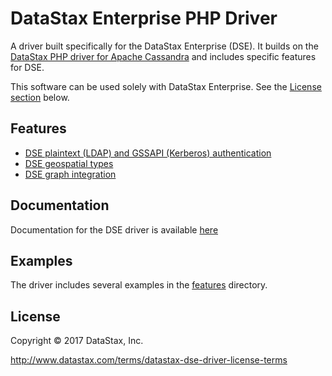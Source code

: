 # DataStax Enterprise PHP Driver

A driver built specifically for the DataStax Enterprise (DSE). It builds on the
[DataStax PHP driver for Apache
Cassandra](https://github.com/datastax/php-driver) and includes specific
features for DSE.

This software can be used solely with DataStax Enterprise. See the [License
section](#licence) below.

## Features

* [DSE plaintext (LDAP) and GSSAPI (Kerberos) authentication](/features/authentication)
* [DSE geospatial types](/features/geotypes)
* [DSE graph integration](/features/graph)

## Documentation

Documentation for the DSE driver is available [here](/api)

## Examples

The driver includes several examples in the [features](/features) directory.

## License
Copyright &copy; 2017 DataStax, Inc.

http://www.datastax.com/terms/datastax-dse-driver-license-terms
